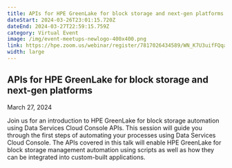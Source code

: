 ```yaml
---
title: APIs for HPE GreenLake for block storage and next-gen platforms
dateStart: 2024-03-26T23:01:15.720Z
dateEnd: 2024-03-27T22:59:15.759Z
category: Virtual Event
image: /img/event-meetups-newlogo-400x400.png
link: https://hpe.zoom.us/webinar/register/7817026434589/WN_K7U3uifFQqaibyjqyHVyQA
width: large
---
```

## APIs for HPE GreenLake for block storage and next-gen platforms

March 27, 2024

Join us for an introduction to HPE GreenLake for block storage automation using Data Services Cloud Console APIs. This session will guide you through the first steps of automating your processes using Data Services Cloud Console. The APIs covered in this talk will enable HPE GreenLake for block storage management automation using scripts as well as how they can be integrated into custom-built applications.
